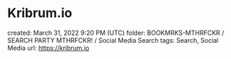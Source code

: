 # Kribrum.io

created: March 31, 2022 9:20 PM (UTC)
folder: BOOKMRKS-MTHRFCKR / SEARCH PARTY MTHRFCKR! / Social Media Search
tags: Search, Social Media
url: https://kribrum.io